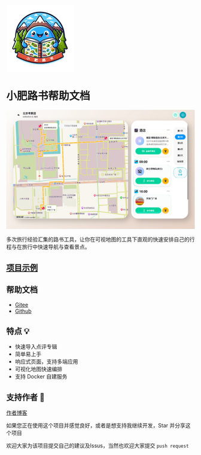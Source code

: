 ![logo](packages/docs/public/logo.png)

# 小肥路书帮助文档


![layout](packages/docs/public/layout.png)


多次旅行经验汇集的路书工具，让你在可视地图的工具下直观的快速安排自己的行程与在旅行中快速导航与查看景点。


## [项目示例](https://roadbook.kwokronny.com) 

## 帮助文档
- [Gitee](https://kwokronny.gitee.io/roadbook)
- [Github](https://kwokronny.github.io/roadbook)
  
## 特点 💡

- 快速导入点评专辑
- 简单易上手
- 响应式页面，支持多端应用
- 可视化地图快速编排
- 支持 Docker 自建服务



## 支持作者 🚀
[作者博客](https://kwokronny.com)

如果您正在使用这个项目并感觉良好，或者是想支持我继续开发，Star 并分享这个项目

欢迎大家为该项目提交自己的建议及Issus，当然也欢迎大家提交 `push request`
